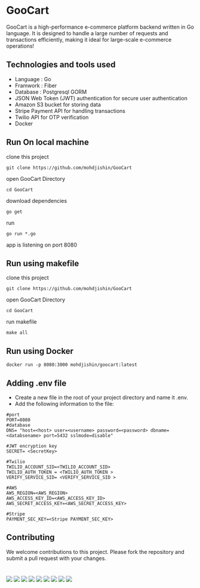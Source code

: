 # GooCart



GooCart is a high-performance e-commerce platform backend written in Go language. It is designed to handle a large number of requests and transactions efficiently, making it ideal for large-scale e-commerce operations!



## Technologies and tools used

- Language : Go                                                             
- Framwork : Fiber
- Database : Postgresql GORM
- JSON Web Token (JWT) authentication for secure user authentication         
- Amazon S3 bucket for storing data
- Stripe Payment API for handling transactions
- Twilio API for OTP verification                 
- Docker



## Run On local machine

clone this project

```
git clone https://github.com/mohdjishin/GooCart
```

open GooCart Directory

```
cd GooCart
```

download dependencies

```
go get
```

run

```
go run *.go
```

app is listening on port 8080



## Run using makefile

clone this project

```
git clone https://github.com/mohdjishin/GooCart
```

open GooCart Directory

```
cd GooCart
```

run makefile
```
make all
```


## Run using Docker

```
docker run -p 8080:3000 mohdjishin/goocart:latest
```

## Adding .env file
- Create a new file in the root of your project directory and name it .env.
- Add the following information to the file:
```
#port
PORT=8080
#database
DNS= "host=<host> user=<username> password=<password> dbname=<databsename> port=5432 sslmode=disable"

#JWT encryption key
SECRET= <SecretKey>

#Twilio
TWILIO_ACCOUNT_SID=<TWILIO_ACCOUNT_SID>
TWILIO_AUTH_TOKEN = <TWILIO_AUTH_TOKEN >
VERIFY_SERVICE_SID= <VERIFY_SERVICE_SID >

#AWS
AWS_REGION=<AWS_REGION>
AWS_ACCESS_KEY_ID=<AWS_ACCESS_KEY_ID>
AWS_SECRET_ACCESS_KEY=<AWS_SECRET_ACCESS_KEY>

#Stripe
PAYMENT_SEC_KEY=<Stripe PAYMENT_SEC_KEY>
```


## Contributing
We welcome contributions to this project. Please fork the repository and submit a pull request with your changes.

#
<img src="https://img.shields.io/badge/Go-00ADD8?style=for-the-badge&logo=go&logoColor=white" />  <img src="https://img.shields.io/badge/JWT-000000?style=for-the-badge&logo=JSON%20web%20tokens&logoColor=white"/>   <img src="https://img.shields.io/badge/Twilio-F22F46?style=for-the-badge&logo=Twilio&logoColor=white"/>   <img src="https://img.shields.io/badge/Amazon_AWS-FF9900?style=for-the-badge&logo=amazonaws&logoColor=white"/>  <img src="https://img.shields.io/badge/Docker-2CA5E0?style=for-the-badge&logo=docker&logoColor=white" />   <img src="https://img.shields.io/badge/PostgreSQL-316192?style=for-the-badge&logo=postgresql&logoColor=white" />  <img src="https://img.shields.io/badge/Stripe-626CD9?style=for-the-badge&logo=Stripe&logoColor=white" />   <img src="https://img.shields.io/badge/GitHub_Actions-2088FF?style=for-the-badge&logo=github-actions&logoColor=white" />   <img src="https://img.shields.io/badge/kubernetes-326ce5.svg?&style=for-the-badge&logo=kubernetes&logoColor=white" />

